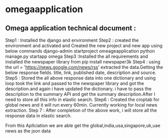 # omegaapplication

Omega application technical document :
-----------------------------------------------------

Step1 : Installed the django and environment
Step2 : created the environment and activated and Created the new project and new app using below commands
    django-admin startproject omeageapplication
    python manage.py startapp omega
Step3 :Installed the all requirements and installed the newspaper library from pip install newspaper3k
Step4 : using the url = 'https://news.google.com/news/rss' extracted the data.Getting the below response fields.
title,
link,
published date,
description and source.
Step5 :
	Stored the all above response data into one dictionary and using loop took the link and passed to the newspaper library and got the description.and again i have updated the dictionary.
i have to pass the description to the summary API and get the summary description.After  I need to store all this info in elastic search.
Step6 : Created the croptab for global news and it will run every 60min.
Currently working for local news extraction.
Step 7 :  After completion of the above work, i will store all the response data in elastic search.



From this Apllciation we are able get the global,india,usa,singapore,uk,uae news as the json data
